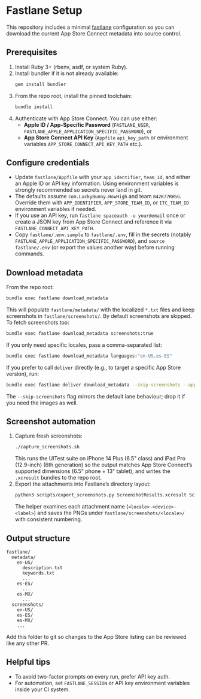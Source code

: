 # Fastlane Setup

This repository includes a minimal [fastlane](https://fastlane.tools/) configuration so you can download the current App Store Connect metadata into source control.

## Prerequisites

1. Install Ruby 3+ (rbenv, asdf, or system Ruby).
2. Install bundler if it is not already available:
   ```bash
   gem install bundler
   ```
3. From the repo root, install the pinned toolchain:
   ```bash
   bundle install
   ```
4. Authenticate with App Store Connect. You can use either:
   - **Apple ID / App-Specific Password** (`FASTLANE_USER`, `FASTLANE_APPLE_APPLICATION_SPECIFIC_PASSWORD`), or
   - **App Store Connect API Key** (`Appfile` `api_key_path` or environment variables `APP_STORE_CONNECT_API_KEY_PATH` etc.).

## Configure credentials

- Update `fastlane/Appfile` with your `app_identifier`, `team_id`, and either an Apple ID or API key information. Using environment variables is strongly recommended so secrets never land in git.
- The defaults assume `com.LuckyBunny.HowHigh` and team `842K77RHSG`. Override them with `APP_IDENTIFIER`, `APP_STORE_TEAM_ID`, or `ITC_TEAM_ID` environment variables if needed.
- If you use an API key, run `fastlane spaceauth -u your@email` once or create a JSON key from App Store Connect and reference it via `FASTLANE_CONNECT_API_KEY_PATH`.
- Copy `fastlane/.env.sample` to `fastlane/.env`, fill in the secrets (notably `FASTLANE_APPLE_APPLICATION_SPECIFIC_PASSWORD`), and `source fastlane/.env` (or export the values another way) before running commands.

## Download metadata

From the repo root:

```bash
bundle exec fastlane download_metadata
```

This will populate `fastlane/metadata/` with the localized `*.txt` files and keep screenshots in `fastlane/screenshots/`. By default screenshots are skipped. To fetch screenshots too:

```bash
bundle exec fastlane download_metadata screenshots:true
```

If you only need specific locales, pass a comma-separated list:

```bash
bundle exec fastlane download_metadata languages:"en-US,es-ES"
```

If you prefer to call `deliver` directly (e.g., to target a specific App Store version), run:

```bash
bundle exec fastlane deliver download_metadata --skip-screenshots --app_version 1.2.3
```

The `--skip-screenshots` flag mirrors the default lane behaviour; drop it if you need the images as well.

## Screenshot automation

1. Capture fresh screenshots:
   ```bash
   ./capture_screenshots.sh
   ```
   This runs the UITest suite on iPhone 14 Plus (6.5" class) and iPad Pro (12.9-inch) (6th generation) so the output matches App Store Connect’s supported dimensions (6.5" phone + 13" tablet), and writes the `.xcresult` bundles to the repo root.
2. Export the attachments into Fastlane’s directory layout:
   ```bash
   python3 scripts/export_screenshots.py ScreenshotResults.xcresult ScreenshotResults_iPad.xcresult --clean
   ```
   The helper examines each attachment name (`<locale>-<device>-<label>`) and saves the PNGs under `fastlane/screenshots/<locale>/` with consistent numbering.

## Output structure

```
fastlane/
  metadata/
    en-US/
      description.txt
      keywords.txt
      ...
    es-ES/
      ...
    es-MX/
      ...
  screenshots/
    en-US/
    es-ES/
    es-MX/
    ...
```

Add this folder to git so changes to the App Store listing can be reviewed like any other PR.

## Helpful tips

- To avoid two-factor prompts on every run, prefer API key auth.
- For automation, set `FASTLANE_SESSION` or API key environment variables inside your CI system.

